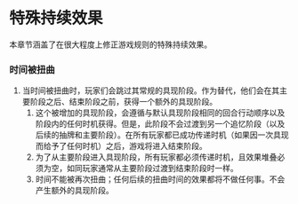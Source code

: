 # 特殊持续效果

本章节涵盖了在很大程度上修正游戏规则的特殊持续效果。

### 时间被扭曲

1. 当时间被扭曲时，玩家们会跳过其常规的具现阶段。作为替代，他们会在其主要阶段之后、结束阶段之前，获得一个额外的具现阶段。
   1. 这个被增加的具现阶段，会遵循与默认具现阶段相同的回合行动顺序以及阶段内的任何时机获得。但是，此阶段不会过渡到另一个追忆阶段（以及后续的抽牌和主要阶段）。在所有玩家都已成功传递时机（如果因一次具现而给予了任何时机）之后，游戏将进入结束阶段。
   2. 为了从主要阶段进入具现阶段，所有玩家都必须传递时机，且效果堆叠必须为空，如同玩家通常从主要阶段过渡到结束阶段时一样。
   3. 时间不能被再次扭曲；任何后续的扭曲时间的效果都将不做任何事。不会产生额外的具现阶段。
